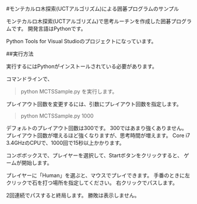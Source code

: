 #モンテカルロ木探索(UCTアルゴリズム)による囲碁プログラムのサンプル

モンテカルロ木探索(UCTアルゴリズム)で思考ルーチンを作成した囲碁プログラムです。
開発言語はPythonです。

Python Tools for Visual Studioのプロジェクトになっています。

##実行方法

実行するにはPythonがインストールされている必要があります。

コマンドラインで、
> python MCTSSample.py
を実行します。

プレイアウト回数を変更するには、引数にプレイアウト回数を指定します。
> python MCTSSample.py 1000

デフォルトのプレイアウト回数は300です。
300ではあまり強くありません。
プレイアウト回数が増えるほど強くなりますが、思考時間が増えます。
Core i7 3.4GHzのCPUで、1000回で15秒以上かかります。

コンボボックスで、プレイヤーを選択して、Startボタンをクリックすると、
ゲームが開始します。

プレイヤーに「Human」を選ぶと、マウスでプレイできます。
手番のときに左クリックで石を打つ場所を指定してください。
右クリックでパスします。

2回連続でパスすると終局します。
勝敗は表示しません。
